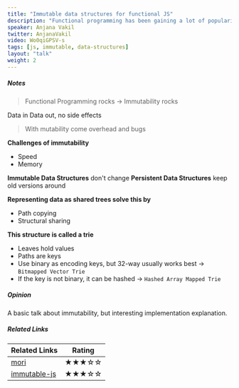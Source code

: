 ```yaml
---
title: "Immutable data structures for functional JS"
description: "Functional programming has been gaining a lot of popularity in the JS community, and with good reason: rejecting side-effects and mutability - in-place changes to data - helps avoid a lot of headaches. But when you refuse to mutate objects, you have to create a whole new object each time something changes, which can slow things down and eat up memory, making functional programming seem inefficient. That’s where immutable data structures come in - to save the day, and time and space! Also called “persistent data structures”, they help you efficiently make new “modified” versions of immutable objects, by reusing parts of the old object that you don’t need to change. In this talk we’ll take a look at how these data structures work, why they’re fantastic for functional programming, and how we can easily use them in our JS code thanks to libraries like Mori and Immutable.js."
speaker: Anjana Vakil
twitter: AnjanaVakil
video: Wo0qiGPSV-s
tags: [js, immutable, data-structures]
layout: "talk"
weight: 2
---
```


<article id="1">

##### Notes

> Functional Programming rocks -> Immutability rocks

Data in Data out, no side effects

> With mutability come overhead and bugs  

**Challenges of immutability**
- Speed 
- Memory

**Immutable Data Structures** don't change
**Persistent Data Structures** keep old versions around

**Representing data as shared trees solve this by**
- Path copying
- Structural sharing

**This structure is called a trie**
- Leaves hold values
- Paths are keys
- Use binary as encoding keys, but 32-way usually works best -> `Bitmapped Vector Trie`
- If the key is not binary, it can be hashed -> `Hashed Array Mapped Trie`

</article>

<article id="2">

##### Opinion

A basic talk about immutability, but interesting implementation explanation.

</article>

<article id="3">

##### Related Links

Related Links | Rating
--- | ---
[mori](http://swannodette.github.io/mori/) | ★★★☆☆
[immutable-js](https://facebook.github.io/immutable-js/) | ★★★☆☆

</article>